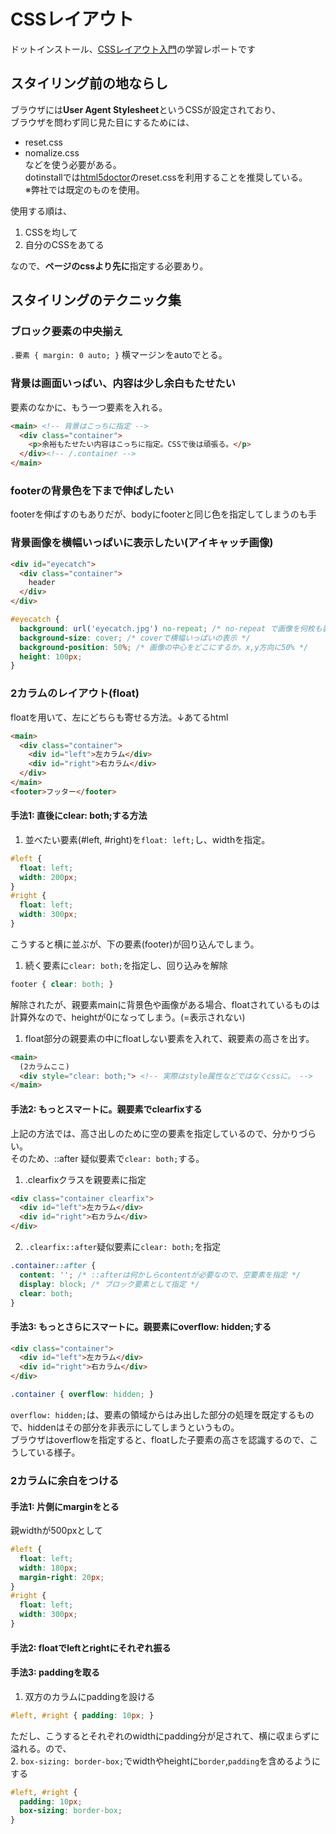 # CSSレイアウト
ドットインストール、[CSSレイアウト入門](https://dotinstall.com/lessons/basic_css_layout)の学習レポートです  

## スタイリング前の地ならし
ブラウザには**User Agent Stylesheet**というCSSが設定されており、  
ブラウザを問わず同じ見た目にするためには、  
- reset.css  
- nomalize.css  
などを使う必要がある。  
dotinstallでは[html5doctor](http://html5doctor.com/html-5-reset-stylesheet/)のreset.cssを利用することを推奨している。  
※弊社では既定のものを使用。  

使用する順は、  
1. CSSを均して  
1. 自分のCSSをあてる  

なので、**ページのcssより先に**指定する必要あり。  

## スタイリングのテクニック集

### ブロック要素の中央揃え
`.要素 { margin: 0 auto; }` 横マージンをautoでとる。  

### 背景は画面いっぱい、内容は少し余白もたせたい
要素のなかに、もう一つ要素を入れる。
```html
<main> <!-- 背景はこっちに指定 -->
  <div class="container">
    <p>余裕もたせたい内容はこっちに指定。CSSで後は頑張る。</p>
  </div><!-- /.container -->
</main>
```

### footerの背景色を下まで伸ばしたい
footerを伸ばすのもありだが、bodyにfooterと同じ色を指定してしまうのも手  

### 背景画像を横幅いっぱいに表示したい(アイキャッチ画像)
```html
<div id="eyecatch">
  <div class="container">
    header
  </div>
</div>
```
```css
#eyecatch {
  background: url('eyecatch.jpg') no-repeat; /* no-repeat で画像を何枚も表示しないように。*/
  background-size: cover; /* coverで横幅いっぱいの表示 */
  background-position: 50%; /* 画像の中心をどこにするか。x,y方向に50% */
  height: 100px;
}
```

### 2カラムのレイアウト(float)
floatを用いて、左にどちらも寄せる方法。↓あてるhtml  
```html
<main>
  <div class="container">
    <div id="left">左カラム</div>
    <div id="right">右カラム</div>
  </div>
</main>
<footer>フッター</footer>
```
#### 手法1: 直後にclear: both;する方法
1. 並べたい要素(#left, #right)を`float: left;`し、widthを指定。
```css
#left {
  float: left;
  width: 200px;
}
#right {
  float: left;
  width: 300px;
}
```
こうすると横に並ぶが、下の要素(footer)が回り込んでしまう。  
1. 続く要素に`clear: both;`を指定し、回り込みを解除
```css
footer { clear: both; }
```
解除されたが、親要素mainに背景色や画像がある場合、floatされているものは計算外なので、heightが0になってしまう。(=表示されない)  
1. float部分の親要素の中にfloatしない要素を入れて、親要素の高さを出す。  
```html
<main>
  (2カラムここ)
  <div style="clear: both;"> <!-- 実際はstyle属性などではなくcssに。 -->
</main>
```

#### 手法2: もっとスマートに。親要素でclearfixする
上記の方法では、高さ出しのために空の要素を指定しているので、分かりづらい。  
そのため、::after 疑似要素で`clear: both;`する。  
1. .clearfixクラスを親要素に指定  
```html
<div class="container clearfix">
  <div id="left">左カラム</div>
  <div id="right">右カラム</div>
</div>
```
2. `.clearfix::after`疑似要素に`clear: both;`を指定
```css
.container::after {
  content: ''; /* ::afterは何かしらcontentが必要なので、空要素を指定 */
  display: block; /* ブロック要素として指定 */
  clear: both;
}
```

#### 手法3: もっとさらにスマートに。親要素にoverflow: hidden;する
```html
<div class="container">
  <div id="left">左カラム</div>
  <div id="right">右カラム</div>
</div>
```
```css
.container { overflow: hidden; }
```
`overflow: hidden;`は、要素の領域からはみ出した部分の処理を既定するもので、hiddenはその部分を非表示にしてしまうというもの。  
ブラウザはoverflowを指定すると、floatした子要素の高さを認識するので、こうしている様子。  

### 2カラムに余白をつける
#### 手法1: 片側にmarginをとる  
親widthが500pxとして  
```css
#left {
  float: left;
  width: 180px;
  margin-right: 20px;
}
#right {
  float: left;
  width: 300px;
}
```
#### 手法2: floatでleftとrightにそれぞれ振る
#### 手法3: paddingを取る
1. 双方のカラムにpaddingを設ける
```css
#left, #right { padding: 10px; }
```
ただし、こうするとそれぞれのwidthにpadding分が足されて、横に収まらずに溢れる。ので、  
2. `box-sizing: border-box;`でwidthやheightに`border`,`padding`を含めるようにする
```css
#left, #right {
  padding: 10px;
  box-sizing: border-box;
}
```
